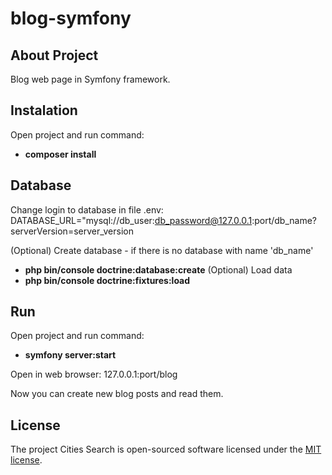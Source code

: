 # blog-symfony

## About Project

Blog web page in Symfony framework.

## Instalation

Open project and run command:
- **composer install**

## Database

Change login to database in file .env:
DATABASE_URL="mysql://db_user:db_password@127.0.0.1:port/db_name?serverVersion=server_version

(Optional) Create database - if there is no database with name 'db_name'
- **php bin/console doctrine:database:create**
(Optional) Load data
- **php bin/console doctrine:fixtures:load**

## Run

Open project and run command:
- **symfony server:start**

Open in web browser: 127.0.0.1:port/blog

Now you can create new blog posts and read them.

## License

The project Cities Search is open-sourced software licensed under the [MIT license](https://opensource.org/licenses/MIT).
